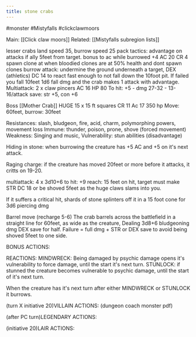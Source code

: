 ---title: stone crabs---
#monster #Mistyfalls #clickclawmoors

Main: [[Click claw moors]]
Related: [[Mistyfalls subregion lists]]

lesser crabs
land speed 35, burrow speed 25
pack tactics: advantage on attacks if ally 5feet from target.
bonus to ac while burrowed +4 AC 20
CR 4
spawn clone at when bloodied
clones are at 50% health and dont spawn clones
burrow attack: undermine the ground underneath a target, DEX (athletics) DC 14 to react fast enough to not fall down the 10foot pit. If failed you fall 10feet 1d6 fall dmg and the crab makes 1 attack with advantage.
Multiattack: 2 x claw pincers
AC 16
HP 80
To hit: +5 - dmg 27-32 - 13-16/attack
save: str +5, con +6




Boss [[Mother Crab]]
HUGE 15 x 15 ft squares
CR 11
Ac 17
350 hp
Move: 60feet, burrow: 30feet

Resistances: slash, bludgeon, fire, acid, charm, polymorphing powers, movement loss
Immune: thunder, poison, prone, shove (forced movement)
Weakness: Singing and music, 
Vulnerability: stun abilities (disadvantage)

Hiding in stone: when burrowing the creature has +5 AC and +5 on it's next attack.

Raging charge: if the creature has moved 20feet or more before it attacks, it critts on 19-20.

multiattack: 4 x 3d10+6
to hit: +9
reach: 15 feet
on hit, target must make STR DC 18 or be shoved 5feet as the huge claws slams into you.

If it suffers a critical hit, shards of stone splinters off it in a 15 foot cone for 3d6 piercing dmg

Barrel move (recharge 5-6)
The crab barrels across the battlefield in a straight line for 60feet, as wide as the creature, Dealing 3d8+6 bludgeoning dmg DEX save for half. Failure = full dmg + STR or DEX save to avoid being shoved 5feet to one side.

BONUS ACTIONS:

REACTIONS:
MINDWRECK: Being damaged by psychic damage opens it's vulnerability to force damage, until the start it's next turn.
STUNLOCK: if stunned the creature becomes vulnerable to psychic damage, until the start of it's next turn.

When the creature has it's next turn after either MINDWRECK or STUNLOCK it burrows.

(turn X initiative 20)VILLAIN ACTIONS: (dungeon coach monster pdf)

(after PC turn)LEGENDARY ACTIONS:

(initiative 20)LAIR ACTIONS: 
